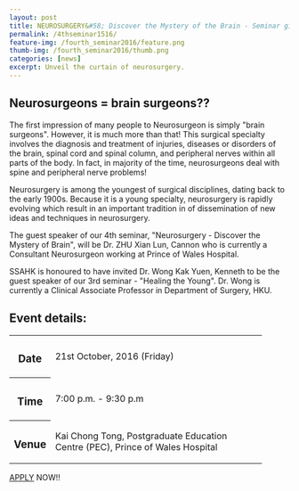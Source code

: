 ```yaml
---
layout: post
title: NEUROSURGERY&#58; Discover the Mystery of the Brain - Seminar given by Dr. Zhu Xian Lun
permalink: /4thseminar1516/
feature-img: /fourth_seminar2016/feature.png
thumb-img: /fourth_seminar2016/thumb.png
categories: [news]
excerpt: Unveil the curtain of neurosurgery.
---
```


<h2>Neurosurgeons = brain surgeons??</h2>
<p>The first impression of many people to Neurosurgeon is simply "brain surgeons". However, it is much more than that! This surgical specialty involves the diagnosis and treatment of injuries, diseases or disorders of the brain, spinal cord and spinal column, and peripheral nerves within all parts of the body. In fact, in majority of the time, neurosurgeons deal with spine and peripheral nerve problems!</p>

<p>Neurosurgery is among the youngest of surgical disciplines, dating back to the early 1900s. Because it is a young specialty, neurosurgery is rapidly evolving which result in an important tradition in of dissemination of new ideas and techniques in neurosurgery.</p>

<p>The guest speaker of our 4th seminar, "Neurosurgery - Discover the Mystery of Brain", will be Dr. ZHU Xian Lun, Cannon who is currently a Consultant Neurosurgeon working at Prince of Wales Hospital.</p>

<p>SSAHK is honoured to have invited Dr. Wong Kak Yuen, Kenneth to be the guest speaker of our 3rd seminar - "Healing the Young". Dr. Wong is currently a Clinical Associate Professor in Department of Surgery, HKU.</p>

<h2>Event details:</h2>
<table style="width:90%">
  <tr>
    <th><h3>Date</h3></th>
    <td>21st October, 2016 (Friday)</td>
  </tr>
  <tr>
    <th><h3>Time</h3></th>
    <td>7:00 p.m. - 9:30 p.m</td>
  </tr>
  <tr>
    <th><h3>Venue</h3></th>
    <td>Kai Chong Tong, Postgraduate Education Centre (PEC), Prince of Wales Hospital</td>
  </tr>
</table>

<a href="https://goo.gl/forms/Jnbd172XivtkxfmX2" target="_blank">APPLY</a> NOW!!
